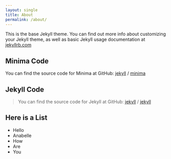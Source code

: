 ```yaml
---
layout: single
title: About
permalink: /about/
---
```


This is the base Jekyll theme. You can find out more info about customizing your Jekyll theme, as well as basic Jekyll usage documentation at [jekyllrb.com](https://jekyllrb.com/)

## Minima Code
You can find the source code for Minima at GitHub:
[jekyll][jekyll-organization] /
[minima](https://github.com/jekyll/minima)

## Jekyll Code
> You can find the source code for Jekyll at GitHub:
[jekyll][jekyll-organization] /
[jekyll](https://github.com/jekyll/jekyll)


[jekyll-organization]: https://github.com/jekyll

## Here is a List

* Hello
* Anabelle
* How
* Are
* You
